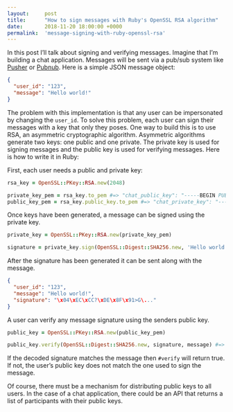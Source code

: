 ```yaml
---
layout:     post
title:      "How to sign messages with Ruby's OpenSSL RSA algorithm"
date:       2018-11-20 18:00:00 +0000
permalink:  'message-signing-with-ruby-openssl-rsa'
---
```


In this post I’ll talk about signing and verifying messages. Imagine that I’m building a chat application. Messages will be sent via a pub/sub system like [Pusher](https://pusher.com/) or [Pubnub](https://www.pubnub.com/). Here is a simple JSON message object:

```json
{
  "user_id": "123",
  "message": "Hello world!"
}
```

The problem with this implementation is that any user can be impersonated by changing the `user_id`. To solve this problem, each user can sign their messages with a key that only they poses. One way to build this is to use RSA, an asymmetric cryptographic algorithm. Asymmetric algorithms generate two keys: one public and one private. The private key is used for signing messages and the public key is used for verifying messages. Here is how to write it in Ruby:

First, each user needs a public and private key:

```ruby
rsa_key = OpenSSL::PKey::RSA.new(2048)

private_key_pem = rsa_key.to_pem #=> "chat_public_key": "-----BEGIN PUBLIC KEY-----\nMIIBIjANBgkqhkiG9w0BAQEFAAOCAQ8AMIIBCgKCAQEAqd9paLELcSsdMA....\n-----END PUBLIC KEY-----\n,
public_key_pem = rsa_key.public_key.to_pem #=> "chat_private_key": "-----BEGIN RSA PRIVATE KEY-----\nMIIEogaY4wKPUV31NCZ\nYrJs+g47/zzHV5GYx5/Wv4zRhDyTi95....\n-----END RSA PRIVATE KEY-----\n,
```

Once keys have been generated, a message can be signed using the private key.

```ruby
private_key = OpenSSL::PKey::RSA.new(private_key_pem)

signature = private_key.sign(OpenSSL::Digest::SHA256.new, 'Hello world!') #=> "\x04\xEC\xCC?\xDE\x8F\x91>G\..."
```

After the signature has been generated it can be sent along with the message.

```json
{
  "user_id": "123",
  "message": "Hello world!",
  "signature": "\x04\xEC\xCC?\xDE\x8F\x91>G\..."
}
```

A user can verify any message signature using the senders public key.

```ruby
public_key = OpenSSL::PKey::RSA.new(public_key_pem)

public_key.verify(OpenSSL::Digest::SHA256.new, signature, message) #=> true
```

If the decoded signature matches the message then `#verify` will return true. If not, the user’s public key does not match the one used to sign the message.

Of course, there must be a mechanism for distributing public keys to all users. In the case of a chat application, there could be an API that returns a list of participants with their public keys.
